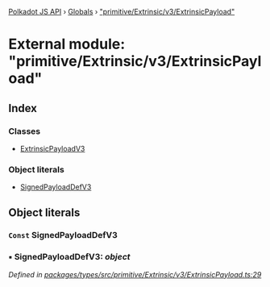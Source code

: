 [Polkadot JS API](../README.md) › [Globals](../globals.md) › ["primitive/Extrinsic/v3/ExtrinsicPayload"](_primitive_extrinsic_v3_extrinsicpayload_.md)

# External module: "primitive/Extrinsic/v3/ExtrinsicPayload"

## Index

### Classes

* [ExtrinsicPayloadV3](../classes/_primitive_extrinsic_v3_extrinsicpayload_.extrinsicpayloadv3.md)

### Object literals

* [SignedPayloadDefV3](_primitive_extrinsic_v3_extrinsicpayload_.md#const-signedpayloaddefv3)

## Object literals

### `Const` SignedPayloadDefV3

### ▪ **SignedPayloadDefV3**: *object*

*Defined in [packages/types/src/primitive/Extrinsic/v3/ExtrinsicPayload.ts:29](https://github.com/polkadot-js/api/blob/3a7059459/packages/types/src/primitive/Extrinsic/v3/ExtrinsicPayload.ts#L29)*
